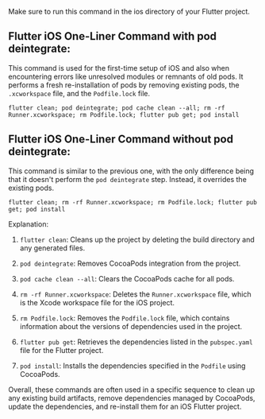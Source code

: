 
Make sure to run this command in the ios directory of your Flutter project.

## Flutter iOS One-Liner Command with pod deintegrate:

This command is used for the first-time setup of iOS and also when encountering errors like unresolved modules or remnants of old pods. It performs a fresh re-installation of pods by removing existing pods, the `.xcworkspace` file, and the `Podfile.lock` file. 

```
flutter clean; pod deintegrate; pod cache clean --all; rm -rf Runner.xcworkspace; rm Podfile.lock; flutter pub get; pod install
```

## Flutter iOS One-Liner Command without pod deintegrate:

This command is similar to the previous one, with the only difference being that it doesn't perform the `pod deintegrate` step. Instead, it overrides the existing pods.

```shell
flutter clean; rm -rf Runner.xcworkspace; rm Podfile.lock; flutter pub get; pod install
```

Explanation:

1. `flutter clean`: Cleans up the project by deleting the build directory and any generated files.

2. `pod deintegrate`: Removes CocoaPods integration from the project.

3. `pod cache clean --all`: Clears the CocoaPods cache for all pods.

4. `rm -rf Runner.xcworkspace`: Deletes the `Runner.xcworkspace` file, which is the Xcode workspace file for the iOS project.

5. `rm Podfile.lock`: Removes the `Podfile.lock` file, which contains information about the versions of dependencies used in the project.

6. `flutter pub get`: Retrieves the dependencies listed in the `pubspec.yaml` file for the Flutter project.

7. `pod install`: Installs the dependencies specified in the `Podfile` using CocoaPods.

Overall, these commands are often used in a specific sequence to clean up any existing build artifacts, remove dependencies managed by CocoaPods, update the dependencies, and re-install them for an iOS Flutter project.


